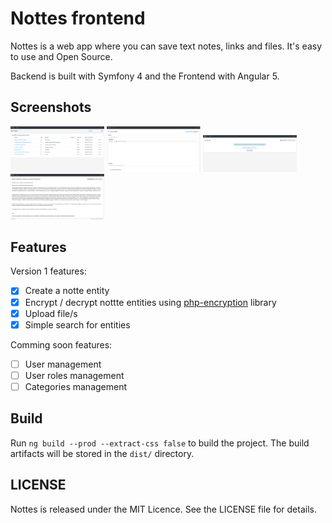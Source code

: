 # Nottes frontend

Nottes is a web app where you can save text notes, links and files. It's easy to use and Open Source. 

Backend is built with Symfony 4 and the Frontend with Angular 5.

## Screenshots

<img src="https://raw.githubusercontent.com/viher3/nottes-frontend/master/screenshots/nottes_1.png" width="150">
<img src="https://raw.githubusercontent.com/viher3/nottes-frontend/master/screenshots/nottes_2.png" width="150">
<img src="https://raw.githubusercontent.com/viher3/nottes-frontend/master/screenshots/nottes_3.png" width="150">
<img src="https://raw.githubusercontent.com/viher3/nottes-frontend/master/screenshots/nottes_4.png" width="150">

## Features

Version 1 features:

- [x] Create a notte entity
- [x] Encrypt / decrypt nottte entities using [php-encryption](https://github.com/defuse/php-encryption) library
- [x] Upload file/s
- [x] Simple search for entities

Comming soon features:

- [ ] User management
- [ ] User roles management
- [ ] Categories management

## Build

Run `ng build --prod --extract-css false` to build the project. The build artifacts will be stored in the `dist/` directory.

## LICENSE

Nottes is released under the MIT Licence. See the LICENSE file for details.
